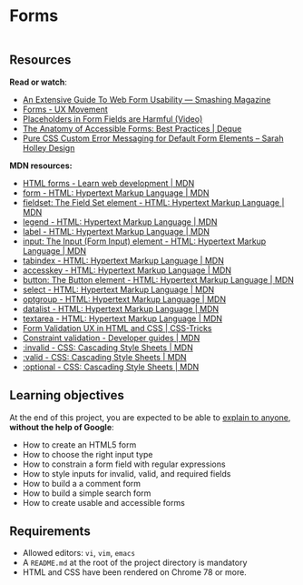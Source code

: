 # Forms

<div class="panel panel-default" id="project-description">
  <div class="panel-body">
    <p><img src="https://user-images.githubusercontent.com/90220978/185206089-fc5828ee-56d3-4b40-996d-fc0267f8e4f2.jpeg" alt="" style=""></p>

<h2>Resources</h2>

<p><strong>Read or watch</strong>:</p>

<ul>
<li><a href="https://www.smashingmagazine.com/2011/11/extensive-guide-web-form-usability/" title="An Extensive Guide To Web Form Usability — Smashing Magazine" target="_blank">An Extensive Guide To Web Form Usability — Smashing Magazine</a></li>
<li><a href="https://uxmovement.com/category/forms/" title="Forms - UX Movement" target="_blank">Forms - UX Movement</a></li>
<li><a href="https://www.nngroup.com/videos/placeholders-form-fields/" title="Placeholders in Form Fields are Harmful (Video)" target="_blank">Placeholders in Form Fields are Harmful (Video)</a></li>
<li><a href="https://www.deque.com/blog/anatomy-of-accessible-forms-best-practices/" title="The Anatomy of Accessible Forms: Best Practices | Deque" target="_blank">The Anatomy of Accessible Forms: Best Practices | Deque</a></li>
<li><a href="https://sarahholleydesign.com/pure-css-custom-error-messaging-for-default-form-elements/" title="Pure CSS Custom Error Messaging for Default Form Elements – Sarah Holley Design" target="_blank">Pure CSS Custom Error Messaging for Default Form Elements – Sarah Holley Design</a></li>
</ul>

<p><strong>MDN resources:</strong></p>

<ul>
<li><a href="https://developer.mozilla.org/en-US/docs/Learn/Forms" title="HTML forms - Learn web development | MDN" target="_blank">HTML forms - Learn web development | MDN</a></li>
<li><a href="https://developer.mozilla.org/en-US/docs/Web/HTML/Element/form" title="form - HTML: Hypertext Markup Language | MDN" target="_blank">form - HTML: Hypertext Markup Language | MDN</a></li>
<li><a href="https://developer.mozilla.org/en-US/docs/Web/HTML/Element/fieldset" title="fieldset: The Field Set element - HTML: Hypertext Markup Language | MDN" target="_blank">fieldset: The Field Set element - HTML: Hypertext Markup Language | MDN</a></li>
<li><a href="https://developer.mozilla.org/en-US/docs/Web/HTML/Element/legend" title="legend - HTML: Hypertext Markup Language | MDN" target="_blank">legend - HTML: Hypertext Markup Language | MDN</a></li>
<li><a href="https://developer.mozilla.org/en-US/docs/Web/HTML/Element/label" title="label - HTML: Hypertext Markup Language | MDN" target="_blank">label - HTML: Hypertext Markup Language | MDN</a></li>
<li><a href="https://developer.mozilla.org/en-US/docs/Web/HTML/Element/input" title="input: The Input (Form Input) element - HTML: Hypertext Markup Language | MDN" target="_blank">input: The Input (Form Input) element - HTML: Hypertext Markup Language | MDN</a></li>
<li><a href="https://developer.mozilla.org/en-US/docs/Web/HTML/Global_attributes/tabindex" title="tabindex - HTML: Hypertext Markup Language | MDN" target="_blank">tabindex - HTML: Hypertext Markup Language | MDN</a></li>
<li><a href="https://developer.mozilla.org/en-US/docs/Web/HTML/Global_attributes/accesskey" title="accesskey - HTML: Hypertext Markup Language | MDN" target="_blank">accesskey - HTML: Hypertext Markup Language | MDN</a></li>
<li><a href="https://developer.mozilla.org/en-US/docs/Web/HTML/Element/button" title="button: The Button element - HTML: Hypertext Markup Language | MDN" target="_blank">button: The Button element - HTML: Hypertext Markup Language | MDN</a></li>
<li><a href="https://developer.mozilla.org/en-US/docs/Web/HTML/Element/select" title="select - HTML: Hypertext Markup Language | MDN" target="_blank">select - HTML: Hypertext Markup Language | MDN</a></li>
<li><a href="https://developer.mozilla.org/en-US/docs/Web/HTML/Element/optgroup" title="optgroup - HTML: Hypertext Markup Language | MDN" target="_blank">optgroup - HTML: Hypertext Markup Language | MDN</a></li>
<li><a href="https://developer.mozilla.org/en-US/docs/Web/HTML/Element/datalist" title="datalist - HTML: Hypertext Markup Language | MDN" target="_blank">datalist - HTML: Hypertext Markup Language | MDN</a></li>
<li><a href="https://developer.mozilla.org/en-US/docs/Web/HTML/Element/textarea" title="textarea - HTML: Hypertext Markup Language | MDN" target="_blank">textarea - HTML: Hypertext Markup Language | MDN</a></li>
<li><a href="https://css-tricks.com/form-validation-ux-html-css/" title="Form Validation UX in HTML and CSS | CSS-Tricks" target="_blank">Form Validation UX in HTML and CSS | CSS-Tricks</a></li>
<li><a href="https://developer.mozilla.org/en-US/docs/Web/Guide/HTML/Constraint_validation" title="Constraint validation - Developer guides | MDN" target="_blank">Constraint validation - Developer guides | MDN</a></li>
<li><a href="https://developer.mozilla.org/en-US/docs/Web/CSS/:invalid" title=":invalid - CSS: Cascading Style Sheets | MDN" target="_blank">:invalid - CSS: Cascading Style Sheets | MDN</a></li>
<li><a href="https://developer.mozilla.org/en-US/docs/Web/CSS/:valid" title=":valid - CSS: Cascading Style Sheets | MDN" target="_blank">:valid - CSS: Cascading Style Sheets | MDN</a></li>
<li><a href="https://developer.mozilla.org/en-US/docs/Web/CSS/:optional" title=":optional - CSS: Cascading Style Sheets | MDN" target="_blank">:optional - CSS: Cascading Style Sheets | MDN</a></li>
</ul>

<h2>Learning objectives</h2>

<p>At the end of this project, you are expected to be able to <a href="https://fs.blog/feynman-learning-technique/" title="explain to anyone" target="_blank">explain to anyone</a>, <strong>without the help of Google</strong>:</p>

<ul>
<li>How to create an HTML5 form</li>
<li>How to choose the right input type</li>
<li>How to constrain a form field with regular expressions</li>
<li>How to style inputs for invalid, valid, and required fields</li>
<li>How to build a a comment form</li>
<li>How to build a simple search form</li>
<li>How to create usable and accessible forms</li>
</ul>

<h2>Requirements</h2>

<ul>
<li>Allowed editors: <code>vi</code>, <code>vim</code>, <code>emacs</code></li>
<li>A <code>README.md</code> at the root of the project directory is mandatory</li>
<li>HTML and CSS have been rendered on Chrome 78 or more.</li>
</ul>

  </div>
</div>
